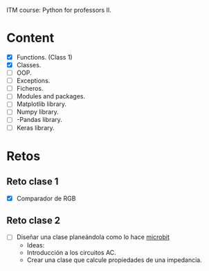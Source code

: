 ITM course: Python for professors II.


# Content

- [x] Functions. (Class 1)
- [x] Classes.
- [ ] OOP.
- [ ] Exceptions.
- [ ] Ficheros.
- [ ] Modules and packages.
- [ ] Matplotlib library.
- [ ] Numpy library.
- [ ] -Pandas library.
- [ ] Keras library.

# Retos

## Reto clase 1

- [x] Comparador de RGB

## Reto clase 2

- [ ] Diseñar una clase planeándola como lo hace [microbit](https://microbit.org/teach/lessons/cryptography/)
    - Ideas:
    - Introducción a los circuitos AC.
    - Crear una clase que calcule propiedades de una impedancia.
